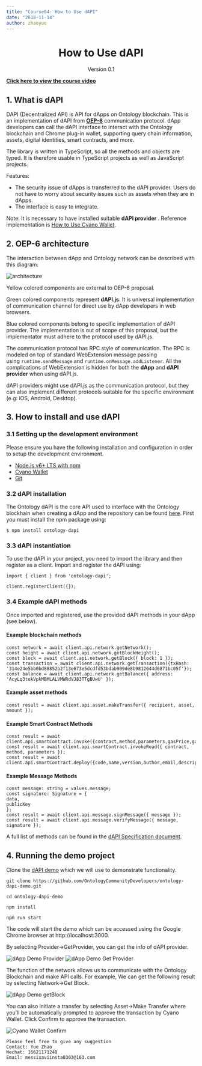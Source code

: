```yaml
---
title: "Course04: How to Use dAPI"
date: "2018-11-14"
author: zhaoyue
---
```


<h1 align="center">How to Use dAPI</h1>
<p align="center" class="version">Version 0.1</p>

[**Click here to view the course video**](https://drive.google.com/open?id=19H6C0_aEjKfJn_WeqsNTZtceWB4O20a2)

## 1. What is dAPI

DAPI (Decentralized API) is API for dApps on Ontology blockchain. This is an implementation of dAPI from [**OEP-6**](https://github.com/backslash47/OEPs/blob/oep-dapp-api/OEP-6/OEP-6.mediawiki) communication protocol. dApp developers can call the dAPI interface to interact with the Ontology blockchain and Chrome plug-in wallet, supporting query chain information, assets, digital identities, smart contracts, and more.

The library is written in TypeScript, so all the methods and objects are typed. It is therefore usable in TypeScript projects as well as JavaScript projects.

Features:
- The security issue of dApps is transferred to the dAPI provider. Users do not have to worry about security issues such as assets when they are in dApps.
- The interface is easy to integrate.

Note: It is necessary to have installed suitable **dAPI provider** . Reference implementation is [How to Use Cyano Wallet](https://github.com/punicasuite/tutorials/blob/master/toolkits-docs/course03-How%20to%20Use%20Cyano%20Wallet.md).

## 2. OEP-6 architecture 

The interaction between dApp and Ontology network can be described with this diagram:

![architecture](https://upload-images.jianshu.io/upload_images/150344-ec4859be6d4273f3.png?imageMogr2/auto-orient/strip%7CimageView2/2/w/1240)

Yellow colored components are external to OEP-6 proposal.

Green colored components represent **dAPI.js**. It is universal implementation of communication channel for direct use by dApp developers in web browsers.

Blue colored components belong to specific implementation of dAPI provider. The implementation is out of scope of this proposal, but the implementator must adhere to the protocol used by dAPI.js.

The communication protocol has RPC style of communication. The RPC is modeled on top of standard WebExtension message passing using `runtime.sendMessage` and `runtime.onMessage.addListener`. All the complications of WebExtension is hidden for both the **dApp** and **dAPI provider** when using dAPI.js.

dAPI providers might use dAPI.js as the communication protocol, but they can also implement different protocols suitable for the specific environment (e.g: iOS, Android, Desktop).

## 3. How to install and use dAPI

### 3.1 Setting up the development environment

Please ensure you have the following installation and configuration in order to setup the development environment.

- [Node.js v6+ LTS with npm](https://nodejs.org/en/)
- [Cyano Wallet](https://chrome.google.com/webstore/detail/ontology-web-wallet/dkdedlpgdmmkkfjabffeganieamfklkm)
- [Git](https://git-scm.com/)

### 3.2 dAPI installation
The Ontology dAPI is the core API used to interface with the Ontology blockhain when creating a dApp and the repository can be found [here](https://github.com/ontio/ontology-dapi). First you must install the npm package using: 

```
$ npm install ontology-dapi
```

### 3.3 dAPI instantiation

To use the dAPI in your project, you need to import the library and then register as a client.
Import and register the dAPI using:

```
import { client } from 'ontology-dapi';

client.registerClient({});
```

### 3.4 Example dAPI methods

Once imported and registered, use the provided dAPI methods in your dApp (see below).

#### Example blockchain methods

```
const network = await client.api.network.getNetwork();
const height = await client.api.network.getBlockHeight();
const block = await client.api.network.getBlock({ block: 1 });
const transaction = await client.api.network.getTransaction({txHash: '314e24e5bb0bd88852b2f13e673e5dcdfd53bdab909de8b9812644d6871bc05f'});
const balance = await client.api.network.getBalance({ address: 'AcyLq3tokVpkMBMLALVMWRdVJ83TTgBUwU' });
```

#### Example asset methods

```
const result = await client.api.asset.makeTransfer({ recipient, asset, amount });
```

#### Example Smart Contract Methods

```
const result = await client.api.smartContract.invoke({contract,method,parameters,gasPrice,gasLimit,requireIdentity});
const result = await client.api.smartContract.invokeRead({ contract, method, parameters });
const result = await client.api.smartContract.deploy({code,name,version,author,email,description,needStorage,gasPrice,gasLimit});
```
#### Example Message Methods

```
const message: string = values.message;
const signature: Signature = {
data,
publicKey
};
const result = await client.api.message.signMessage({ message });
const result = await client.api.message.verifyMessage({ message, signature });
```

A full list of methods can be found in the [dAPI Specification document](https://github.com/backslash47/OEPs/blob/oep-dapp-api/OEP-6/OEP-6.mediawiki).


## 4. Running the demo project

Clone the [dAPI demo](https://github.com/OntologyCommunityDevelopers/ontology-dapi-demo) which we will use to demonstrate functionality.

```
git clone https://github.com/OntologyCommunityDevelopers/ontology-dapi-demo.git

cd ontology-dapi-demo

npm install

npm run start
```

The code will start the demo which can be accessed using the Google Chrome browser at http://localhost:3000.

By selecting Provider->GetProvider, you can get the info of dAPI provider.

![dApp Demo Provider](http://upload-images.jianshu.io/upload_images/150344-efd27ba3beb1ea3d.png?imageMogr2/auto-orient/strip%7CimageView2/2/w/1240)
![dApp Demo Get Provider](http://upload-images.jianshu.io/upload_images/150344-bfbd5b11e8346f0f.png?imageMogr2/auto-orient/strip%7CimageView2/2/w/1240)

The function of the network allows us to communicate with the Ontology Blockchain and make API calls.  For example, We can get the following result by selecting Network->Get Block.

![dApp Demo getBlock](http://upload-images.jianshu.io/upload_images/150344-2c2c5f1cfe35faf9.png?imageMogr2/auto-orient/strip%7CimageView2/2/w/1240)

You can also initiate a transfer by selecting Asset->Make Transfer where you'll be automatically prompted to approve the transaction by Cyano Wallet. Click Confirm to approve the transaction.

![Cyano Wallet Confirm](http://upload-images.jianshu.io/upload_images/150344-b36e69f45bcf25c7.png?imageMogr2/auto-orient/strip%7CimageView2/2/w/1240)

```
Please feel free to give any suggestion
Contact: Yue Zhao 
Wechat: 16621171248
Email: messixaviinsta0303@163.com
```
